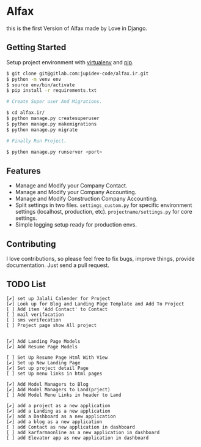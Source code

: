 # Alfax

this is the first Version of Alfax made by Love in Django.


## Getting Started

Setup project environment with [virtualenv](https://virtualenv.pypa.io) and [pip](https://pip.pypa.io).

```bash
$ git clone git@gitlab.com:jupidev-code/alfax.ir.git
$ python -m venv env
$ source env/bin/activate
$ pip install -r requirements.txt

# Create Super user And Migrations.

$ cd alfax.ir/
$ python manage.py createsuperuser 
$ python manage.py makemigrations
$ python manage.py migrate

# Finally Run Project.

$ python manage.py runserver <port>
```

## Features

* Manage and Modify your Company Contact.
* Manage and Modify your Company Accounting.
* Manage and Modify Construction Company Accounting.
* Split settings in two files. `settings_custom.py` for specific environment settings (localhost, production, etc). `projectname/settings.py` for core settings.
* Simple logging setup ready for production envs.

## Contributing

I love contributions, so please feel free to fix bugs, improve things, provide documentation. Just send a pull request.


## TODO List
    [✔] set up Jalali Calender for Project
    [✔] Look up for Blog and Landing Page Template and Add To Project
    [ ] Add item 'Add Contact' to Contact 
    [ ] mail verifacation
    [ ] sms verifecation
    [ ] Project page show All project


    [✔] Add Landing Page Models
    [✔] Add Resume Page Models

    [ ] Set Up Resume Page Html With View
    [✔] Set up New Landing Page 
    [✔] Set up project detail Page 
    [ ] set Up menu links in html pages

    [✔] Add Model Managers to Blog
    [✔] Add Model Managers to Land(prject)
    [ ] Add Model Menu Links in header to Land

    [✔] add a project as a new application
    [✔] add a Landing as a new application
    [✔] add a Dashboard as a new application
    [✔] add a blog as a new application
    [ ] add Contact as new application in dashboard
    [ ] add karfarmaonline as a new application in dashboard
    [ ] add Elevator app as new application in dashboard
